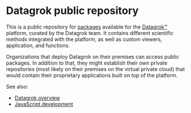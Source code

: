 # Datagrok public repository

This is a public repository for [packages](https://datagrok.ai/help/dev/dev#packages) 
available for the [Datagrok™](https://datagrok.ai) platform, 
curated by the Datagrok team. It contains different scientific methods integrated with the platform, 
as well as custom viewers, application, and functions.

Organizations that deploy Datagrok on their premises can access public packages. In addition to that,
they might establish their own private repositories (most likely on their premises on the virtual private
cloud) that would contain their proprietary applications built on top of the platform. 

See also:
* [Datagrok overview](https://datagrok.ai/)
* [JavaScript development](https://datagrok.ai/help/dev/dev)